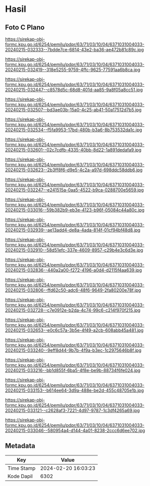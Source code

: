 # Hasil

## Foto C Plano

https://sirekap-obj-formc.kpu.go.id/6254/pemilu/pdpr/63/71/03/10/04/6371031004033-20240215-032333--7bdde7ce-6814-43e2-ba36-ae472b81c89c.jpg

https://sirekap-obj-formc.kpu.go.id/6254/pemilu/pdpr/63/71/03/10/04/6371031004033-20240215-032419--318e5255-9759-4ffc-9625-77591aa6b8ca.jpg

https://sirekap-obj-formc.kpu.go.id/6254/pemilu/pdpr/63/71/03/10/04/6371031004033-20240215-032447--c8578d5c-68d8-401d-aa85-9a8f05a8cc51.jpg

https://sirekap-obj-formc.kpu.go.id/6254/pemilu/pdpr/63/71/03/10/04/6371031004033-20240215-032507--bd3ae03b-15a0-4c25-ab41-50a17512d7b5.jpg

https://sirekap-obj-formc.kpu.go.id/6254/pemilu/pdpr/63/71/03/10/04/6371031004033-20240215-032534--f5fa9953-17bd-480b-b3a6-8b753532da1c.jpg

https://sirekap-obj-formc.kpu.go.id/6254/pemilu/pdpr/63/71/03/10/04/6371031004033-20240215-032601--02c7cdfb-4335-40bb-8d22-1a891dedafa9.jpg

https://sirekap-obj-formc.kpu.go.id/6254/pemilu/pdpr/63/71/03/10/04/6371031004033-20240215-032623--2b3ff8f6-d9e5-4c2a-a97d-698ddc58ddb6.jpg

https://sirekap-obj-formc.kpu.go.id/6254/pemilu/pdpr/63/71/03/10/04/6371031004033-20240215-032247--e241515a-0aa5-4522-b9ca-0288700e5659.jpg

https://sirekap-obj-formc.kpu.go.id/6254/pemilu/pdpr/63/71/03/10/04/6371031004033-20240215-033016--59b382b9-eb3e-4123-b96f-05084c44a80c.jpg

https://sirekap-obj-formc.kpu.go.id/6254/pemilu/pdpr/63/71/03/10/04/6371031004033-20240215-032939--ae13add4-de8a-4ada-814f-01cf94bf48d8.jpg

https://sirekap-obj-formc.kpu.go.id/6254/pemilu/pdpr/63/71/03/10/04/6371031004033-20240215-032910--58d51efc-337e-4609-8957-c29b4e3c6d3e.jpg

https://sirekap-obj-formc.kpu.go.id/6254/pemilu/pdpr/63/71/03/10/04/6371031004033-20240215-032836--440a2a00-f272-4196-a0d4-d2115f4aa639.jpg

https://sirekap-obj-formc.kpu.go.id/6254/pemilu/pdpr/63/71/03/10/04/6371031004033-20240215-032806--ffd62c50-adc6-48f6-9649-2fa80200e78f.jpg

https://sirekap-obj-formc.kpu.go.id/6254/pemilu/pdpr/63/71/03/10/04/6371031004033-20240215-032728--c7e0912e-b2da-4c74-99c6-c214f970f215.jpg

https://sirekap-obj-formc.kpu.go.id/6254/pemilu/pdpr/63/71/03/10/04/6371031004033-20240215-032653--e0c6c57a-3b5e-4f49-a2cb-608abb45a481.jpg

https://sirekap-obj-formc.kpu.go.id/6254/pemilu/pdpr/63/71/03/10/04/6371031004033-20240215-033240--9eff8d44-9b7b-4f9a-b3ec-1c2975646b8f.jpg

https://sirekap-obj-formc.kpu.go.id/6254/pemilu/pdpr/63/71/03/10/04/6371031004033-20240215-033216--bb1d855f-6ba5-4f8e-be9b-88734f6fe024.jpg

https://sirekap-obj-formc.kpu.go.id/6254/pemilu/pdpr/63/71/03/10/04/6371031004033-20240215-033153--b614ee64-3d9a-488e-be2d-455c48705e1b.jpg

https://sirekap-obj-formc.kpu.go.id/6254/pemilu/pdpr/63/71/03/10/04/6371031004033-20240215-033121--c2628af3-7221-4d97-9787-1c3df4265a69.jpg

https://sirekap-obj-formc.kpu.go.id/6254/pemilu/pdpr/63/71/03/10/04/6371031004033-20240215-033046--580954a4-d144-4a01-8238-2ccc6d6ee702.jpg


## Metadata

| Key        | Value               |
| ---------- | ------------------- |
| Time Stamp | 2024-02-20 16:03:23 |
| Kode Dapil | 6302                |



